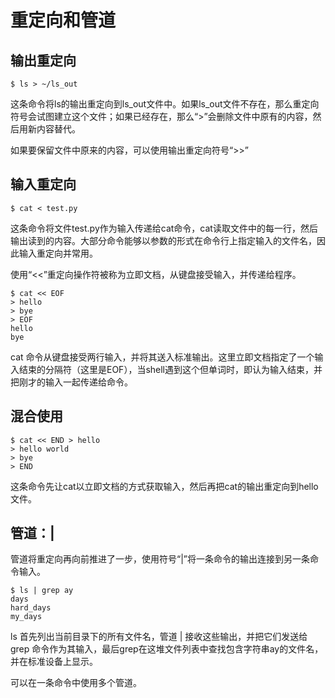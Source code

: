 # 重定向和管道

## 输出重定向

```
$ ls > ~/ls_out
```

这条命令将ls的输出重定向到ls_out文件中。如果ls_out文件不存在，那么重定向符号会试图建立这个文件；如果已经存在，那么“>”会删除文件中原有的内容，然后用新内容替代。

如果要保留文件中原来的内容，可以使用输出重定向符号“>>”

## 输入重定向

```
$ cat < test.py
```

这条命令将文件test.py作为输入传递给cat命令，cat读取文件中的每一行，然后输出读到的内容。大部分命令能够以参数的形式在命令行上指定输入的文件名，因此输入重定向并常用。

使用“<<”重定向操作符被称为立即文档，从键盘接受输入，并传递给程序。

```
$ cat << EOF
> hello
> bye
> EOF
hello
bye
```

cat 命令从键盘接受两行输入，并将其送入标准输出。这里立即文档指定了一个输入结束的分隔符（这里是EOF），当shell遇到这个但单词时，即认为输入结束，并把刚才的输入一起传递给命令。

## 混合使用

```
$ cat << END > hello
> hello world
> bye
> END
```

这条命令先让cat以立即文档的方式获取输入，然后再把cat的输出重定向到hello文件。

## 管道：|

管道将重定向再向前推进了一步，使用符号“|”将一条命令的输出连接到另一条命令输入。

```
$ ls | grep ay
days
hard_days
my_days
```

ls 首先列出当前目录下的所有文件名，管道 | 接收这些输出，并把它们发送给grep 命令作为其输入，最后grep在这堆文件列表中查找包含字符串ay的文件名，并在标准设备上显示。

可以在一条命令中使用多个管道。